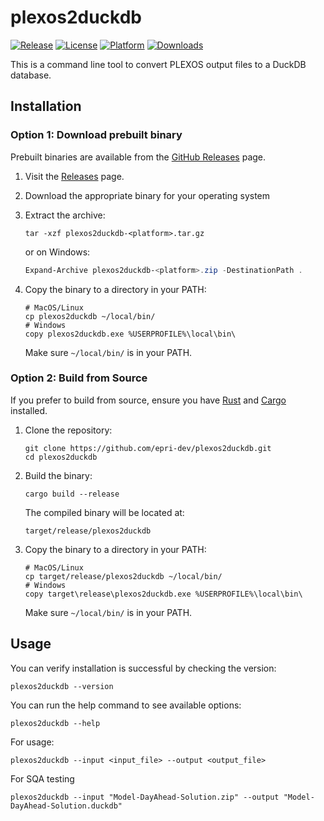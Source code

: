 # plexos2duckdb

[![Release](https://img.shields.io/github/v/release/epri-dev/plexos2duckdb)](https://github.com/epri-dev/plexos2duckdb/releases)
[![License](https://img.shields.io/github/license/epri-dev/plexos2duckdb)](https://github.com/epri-dev/plexos2duckdb/blob/main/LICENSE)
[![Platform](https://img.shields.io/badge/Platform-Windows%20%7C%20MacOS%20%7C%20Linux-blue)]()
[![Downloads](https://img.shields.io/github/downloads/epri-dev/plexos2duckdb/total?color=brightgreen)](https://github.com/epri-dev/plexos2duckdb/releases)

This is a command line tool to convert PLEXOS output files to a DuckDB database.

## Installation

### Option 1: Download prebuilt binary

Prebuilt binaries are available from the
[GitHub Releases](https://github.com/epri-dev/plexos2duckdb/releases) page.

1. Visit the [Releases](https://github.com/epri-dev/plexos2duckdb/releases) page.
2. Download the appropriate binary for your operating system
3. Extract the archive:

   ```shell
   tar -xzf plexos2duckdb-<platform>.tar.gz
   ```

   or on Windows:

   ```powershell
   Expand-Archive plexos2duckdb-<platform>.zip -DestinationPath .
   ```

4. Copy the binary to a directory in your PATH:

   ```shell
   # MacOS/Linux
   cp plexos2duckdb ~/local/bin/
   # Windows
   copy plexos2duckdb.exe %USERPROFILE%\local\bin\
   ```

   Make sure `~/local/bin/` is in your PATH.

### Option 2: Build from Source

If you prefer to build from source, ensure you have [Rust](https://www.rust-lang.org/tools/install)
and [Cargo](https://doc.rust-lang.org/cargo/getting-started/installation.html) installed.

1. Clone the repository:

   ```shell
   git clone https://github.com/epri-dev/plexos2duckdb.git
   cd plexos2duckdb
   ```

2. Build the binary:

   ```shell
   cargo build --release
   ```

   The compiled binary will be located at:

   ```
   target/release/plexos2duckdb
   ```

3. Copy the binary to a directory in your PATH:

   ```shell
   # MacOS/Linux
   cp target/release/plexos2duckdb ~/local/bin/
   # Windows
   copy target\release\plexos2duckdb.exe %USERPROFILE%\local\bin\
   ```

   Make sure `~/local/bin/` is in your PATH.

## Usage

You can verify installation is successful by checking the version:

```shell
plexos2duckdb --version
```

You can run the help command to see available options:

```shell
plexos2duckdb --help
```

For usage:

```shell
plexos2duckdb --input <input_file> --output <output_file>
```

For SQA testing

```shell
plexos2duckdb --input "Model-DayAhead-Solution.zip" --output "Model-DayAhead-Solution.duckdb"
```
